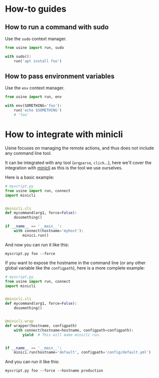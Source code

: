 # How-to guides

## How to run a command with sudo

Use the `sudo` context manager.

```python
from usine import run, sudo

with sudo():
    run('apt install foo')
```


## How to pass environment variables

Use the `env` context manager.

```python
from usine import run, env

with env(SOMETHING='foo'):
    run('echo $SOMETHING')
    # 'foo'
```

# How to integrate with minicli

Usine focuses on managing the remote actions, and thus does not include any
command line tool.

It can be integrated with any tool (`argparse`, `click`…), here we'll cover
the integration with [minicli](http://minicli.readthedocs.io/en/latest/) as this
is the tool we use ourselves.

Here is a basic example:

```python
# myscript.py
from usine import run, connect
import minicli


@minicli.cli
def mycommand(arg1, force=False):
    dosomething()

if __name__ == '__main__':
    with connect(hostname='myhost'):
        minici.run()
```

And now you can run it like this:

    myscript.py foo --force

If you want to expose the hostname in the command line (or any other global
variable like the `configpath`), here is a more complete example:


```python
# myscript.py
from usine import run, connect
import minicli


@minicli.cli
def mycommand(arg1, force=False):
    dosomething()


@minicli.wrap
def wrapper(hostname, configpath)
    with connect(hostname=hostname, configpath=configpath):
        yield  # This will make minicli run.


if __name__ == '__main__':
    minici.run(hostname='default', configpath='config/default.yml')
```

And you can run it like this:

    myscript.py foo --force --hostname production
